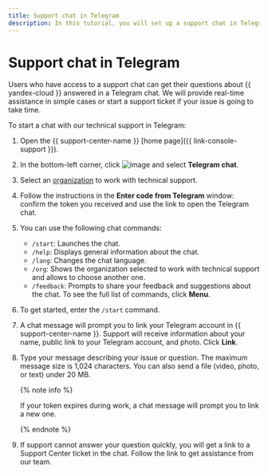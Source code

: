```yaml
---
title: Support chat in Telegram
description: In this tutorial, you will set up a support chat in Telegram.
---
```


# Support chat in Telegram

Users who have access to a support chat can get their questions about {{ yandex-cloud }} answered in a Telegram chat. We will provide real-time assistance in simple cases or start a support ticket if your issue is going to take time.

To start a chat with our technical support in Telegram:

1. Open the {{ support-center-name }} [home page]({{ link-console-support }}).
1. In the bottom-left corner, click ![image](../_assets/console-icons/circle-question.svg) and select **Telegram chat**.
1. Select an [organization](../organization/quickstart.md) to work with technical support.
1. Follow the instructions in the **Enter code from Telegram** window: confirm the token you received and use the link to open the Telegram chat.
1. You can use the following chat commands:
   * `/start`: Launches the chat.
   * `/help`: Displays general information about the chat.
   * `/lang`: Changes the chat language.
   * `/org`: Shows the organization selected to work with technical support and allows to choose another one.
   * `/feedback`: Prompts to share your feedback and suggestions about the chat.
      To see the full list of commands, click **Menu**.
1. To get started, enter the `/start` command.
1. A chat message will prompt you to link your Telegram account in {{ support-center-name }}. Support will receive information about your name, public link to your Telegram account, and photo. Click **Link**.
1. Type your message describing your issue or question. The maximum message size is 1,024 characters. You can also send a file (video, photo, or text) under 20 MB.

   {% note info %}

   If your token expires during work, a chat message will prompt you to link a new one.

   {% endnote %}

1. If support cannot answer your question quickly, you will get a link to a Support Center ticket in the chat. Follow the link to get assistance from our team.


